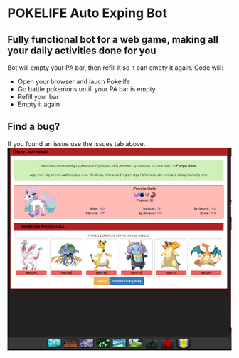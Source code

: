 # POKELIFE Auto Exping Bot


## Fully functional bot for a web game, making all your daily activities done for you

Bot will empty your PA bar, then refill it so it can empty it again. Code will:

* Open your browser and lauch Pokelife 
* Go battle pokemons untill your PA bar is empty
* Refill your bar 
* Empty it again

## Find a bug?
If you found an issue use the issues tab above.
![alt text](zdjecie.png)
